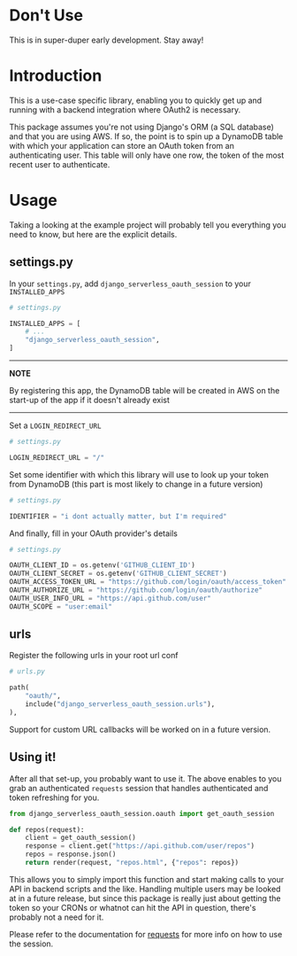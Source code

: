 # Don't Use

This is in super-duper early development. Stay away!

# Introduction

This is a use-case specific library, enabling you to quickly get up and running with a backend integration where OAuth2 is necessary.

This package assumes you're not using Django's ORM (a SQL database) and that you are using AWS. If so, the point is to spin up
a DynamoDB table with which your application can store an OAuth token from an authenticating user. This table will only have
one row, the token of the most recent user to authenticate.

# Usage

Taking a looking at the example project will probably tell you everything you need to know, but here are the explicit details.

## settings.py

In your `settings.py`, add `django_serverless_oauth_session` to your `INSTALLED_APPS`

```python
# settings.py

INSTALLED_APPS = [
    # ...
    "django_serverless_oauth_session",
]
```

---

**NOTE**

By registering this app, the DynamoDB table will be created in AWS on the start-up of the app if it doesn't already exist

---

Set a `LOGIN_REDIRECT_URL`

```python
# settings.py

LOGIN_REDIRECT_URL = "/"
```

Set some identifier with which this library will use to look up your token from DynamoDB (this part
is most likely to change in a future version)

```python
# settings.py

IDENTIFIER = "i dont actually matter, but I'm required"
```

And finally, fill in your OAuth provider's details

```python
# settings.py

OAUTH_CLIENT_ID = os.getenv('GITHUB_CLIENT_ID')
OAUTH_CLIENT_SECRET = os.getenv('GITHUB_CLIENT_SECRET')
OAUTH_ACCESS_TOKEN_URL = "https://github.com/login/oauth/access_token"
OAUTH_AUTHORIZE_URL = "https://github.com/login/oauth/authorize"
OAUTH_USER_INFO_URL = "https://api.github.com/user"
OAUTH_SCOPE = "user:email"
```

## urls

Register the following urls in your root url conf

```python
# urls.py

path(
    "oauth/",
    include("django_serverless_oauth_session.urls"),
),
```

Support for custom URL callbacks will be worked on in a future version.

## Using it!

After all that set-up, you probably want to use it. The above enables to you grab an authenticated `requests` session
that handles authenticated and token refreshing for you.

```python
from django_serverless_oauth_session.oauth import get_oauth_session

def repos(request):
    client = get_oauth_session()
    response = client.get("https://api.github.com/user/repos")
    repos = response.json()
    return render(request, "repos.html", {"repos": repos})
```

This allows you to simply import this function and start making calls to your API in backend scripts and the like. Handling
multiple users may be looked at in a future release, but since this package is really just about getting the token so your
CRONs or whatnot can hit the API in question, there's probably not a need for it.

Please refer to the documentation for [requests](https://docs.python-requests.org/en/master/) for more info on how to use
the session.
